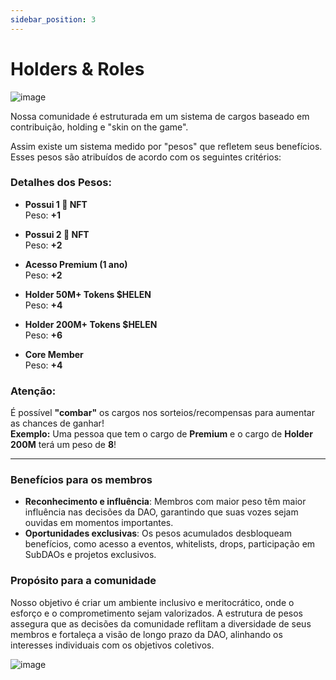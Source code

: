 ```yaml
---
sidebar_position: 3
---
```


# Holders & Roles

![image](https://github.com/user-attachments/assets/049fe753-99bd-4e6b-a9e9-5a74874e29e7)

Nossa comunidade é estruturada em um sistema de cargos baseado em contribuição, holding e "skin on the game".

Assim existe um sistema medido por "pesos" que refletem seus benefícios. Esses pesos são atribuídos de acordo com os seguintes critérios:

### Detalhes dos Pesos:

- **Possui 1 🐥 NFT**  
  Peso: **+1**
  
- **Possui 2 🐥 NFT**  
  Peso: **+2**
  
- **Acesso Premium (1 ano)**  
  Peso: **+2**
  
- **Holder 50M+ Tokens $HELEN**  
  Peso: **+4**
  
- **Holder 200M+ Tokens $HELEN**  
  Peso: **+6**
  
- **Core Member**  
  Peso: **+4**

### Atenção:
É possível **"combar"** os cargos nos sorteios/recompensas para aumentar as chances de ganhar!  
**Exemplo:** Uma pessoa que tem o cargo de **Premium** e o cargo de **Holder 200M** terá um peso de **8**!

---

### Benefícios para os membros  
- **Reconhecimento e influência**: Membros com maior peso têm maior influência nas decisões da DAO, garantindo que suas vozes sejam ouvidas em momentos importantes.  
- **Oportunidades exclusivas**: Os pesos acumulados desbloqueam benefícios, como acesso a eventos, whitelists, drops, participação em SubDAOs e projetos exclusivos.  

### Propósito para a comunidade  
Nosso objetivo é criar um ambiente inclusivo e meritocrático, onde o esforço e o comprometimento sejam valorizados. A estrutura de pesos assegura que as decisões da comunidade reflitam a diversidade de seus membros e fortaleça a visão de longo prazo da DAO, alinhando os interesses individuais com os objetivos coletivos.


![image](https://github.com/user-attachments/assets/5f53942c-3ed0-495f-8d8d-8f0dc45c5ad6)

